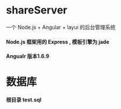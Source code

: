 # shareServer
一个 Node.js  + Angular + layui 的后台管理系统

#### Node.js 框架用的 Express , 模板引擎为 jade
#### Angualr 版本1.6.9

# 数据库

#### 根目录 test.sql